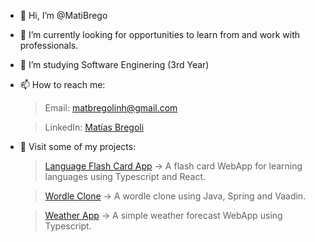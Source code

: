 - 👋 Hi, I’m @MatiBrego
- 👀 I’m currently looking for opportunities to learn from and work with professionals.
- 🌱 I’m studying Software Enginering (3rd Year)
- 📫 How to reach me:

   > Email: matbregolinh@gmail.com 

   > LinkedIn: [Matías Bregoli](https://www.linkedin.com/in/mat%C3%ADas-bregoli-a8b19a217)
            
- 💼 Visit some of my projects:

   > [Language Flash Card App](https://github.com/MatiBrego/flashcardapp) -> A flash card WebApp for learning languages using Typescript and React.

   > [Wordle Clone](https://github.com/MatiBrego/wordle-clone-java) -> A wordle clone using Java, Spring and Vaadin.

   > [Weather App](https://github.com/MatiBrego/weatherapp) -> A simple weather forecast WebApp using Typescript.
        

<!---
MatiBrego/MatiBrego is a ✨ special ✨ repository because its `README.md` (this file) appears on your GitHub profile.
You can click the Preview link to take a look at your changes.
--->
